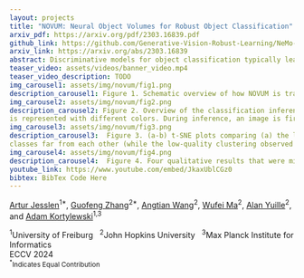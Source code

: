 ```yaml
---
layout: projects
title: "NOVUM: Neural Object Volumes for Robust Object Classification"
arxiv_pdf: https://arxiv.org/pdf/2303.16839.pdf
github_link: https://github.com/Generative-Vision-Robust-Learning/NeMo-Classification
arxiv_link: https://arxiv.org/abs/2303.16839
abstract: Discriminative models for object classification typically learn image-based representations that do not capture the compositional and 3D nature of objects. In this work, we show that explicitly integrating 3D compositional object representations into deep networks for image classification leads to a largely enhanced generalization in out-of-distribution scenarios. In particular, we introduce a novel architecture, referred to as NOVUM, that consists of a feature extractor and a neural object volume for every target object class. Each neural object volume is a composition of 3D Gaussians that emit feature vectors. This compositional object representation allows for a highly robust and fast estimation of the object class by independently matching the features of the 3D Gaussians of each category to features extracted from an input image. Additionally, the object pose can be estimated via inverse rendering of the corresponding neural object volume. To enable the classification of objects, the neural features at each 3D Gaussian are trained discriminatively to be distinct from (i) the features of 3D Gaussians in other categories, (ii) features of other 3D Gaussians of the same object, and (iii) the background features. Our experiments show that NOVUM offers intriguing advantages over standard architectures due to the 3D compositional structure of the object representation, namely (1) An exceptional robustness across a spectrum of real-world and synthetic out-of-distribution shifts and (2) an enhanced human interpretability compared to standard models, all while maintaining real-time inference and a competitive accuracy on in-distribution data. Code and model can be found [here](https://github.com/Generative-Vision-Robust-Learning/NeMo-Classification).
teaser_video: assets/videos/banner_video.mp4
teaser_video_description: TODO
img_carousel1: assets/img/novum/fig1.png
description_carousel1: Figure 1. Schematic overview of how NOVUM is trained. The model consists of a shared backbone (yellow) and one neural object volume for each object class (grey), which are represented as 3D Gaussians on a cuboid shape. During training, the backbone first computes feature maps of the training images. Given the class label and the 3D object pose, the backbone is trained in a contrastive manner using four types of losses. (I) To make features of the same Gaussian similar across instances (green), while at the same time making the features distinct (red) from (II) features of Gaussians from the same object, (III) background features, and (IV) features of Gaussians from other objects
img_carousel2: assets/img/novum/fig2.png
description_carousel2: Figure 2. Overview of the classification inference pipeline. The NOVUM architecture is composed of a backbone Φ and a set of neural object volumes represented as 3D Gaussians on a cuboid shape (green box). The associated feature of each 3D Gaussian
is represented with different colors. During inference, an image is first processed by the backbone into a feature map F . The object class is predicted by independently matching the Gaussian features to the feature map (blue box). We color-code the detected Gaussians to highlight the interpretability of our method. Brightness shows the prediction confidence. Note that the model is only confident with the correct class even though the bus is an out-of-distribution sample. The 3D object pose can also be inferred via inverse rendering of the neural object volume 
img_carousel3: assets/img/novum/fig3.png
description_carousel3:  Figure 3. (a-b) t-SNE plots comparing (a) the learned features C of our approach and (b) the learned vertex features Θ of NeMo. As can be seen, our contrastive loss allows a much clearer distribution of the space while keeping Gaussian features from different
classes far from each other (while the low-quality clustering observed in (b) may likely originates from the ImageNet pretraining). (c-d) t-SNE plots of the mean extracted feature for each car image of the test dataset. We observe a very clear organization of the samples according to the azimuth angle for (c) our approach while this organization is completely absent in (d) other feed-forward baselines (e.g., Resnet50).
img_carousel4: assets/img/novum/fig4.png
description_carousel4:  Figure 4. Four qualitative results that were misclassified by ViT-b-16. We show for each, (left) the input image and (right) the extracted feature map and the predicted 3D pose overlaid. We color coded the features by encoding the color as a function of mu_k of the matched Gaussian C_k (as done in NOCS [42]). Hence, a smooth color gradient shows a high quality matching. In the extracted features, the brightness illustrates the confidence of matching with the Gaussian features.
youtube_link: https://www.youtube.com/embed/JkaxUblCGz0
bibtex: BibTex Code Here
---
```


[Artur Jesslen](https://artur.jesslen.ch)<sup>1\*</sup>, [Guofeng Zhang](https://openreview.net/profile?id=~Guofeng_Zhang4)<sup>2\*</sup>, [Angtian Wang](https://angtianwang.github.io)<sup>2</sup>, [Wufei Ma](https://wufeim.github.io)<sup>2</sup>, [Alan Yuille](https://www.cs.jhu.edu/~ayuille/)<sup>2</sup>, and [Adam Kortylewski](https://gvrl.mpi-inf.mpg.de)<sup>1,3</sup>

<div class="is-size-5 publication-authors">
<span class="author-block">
<sup>1</sup>University of Freiburg &nbsp;
<sup>2</sup>John Hopkins University &nbsp;
<sup>3</sup>Max Planck Institute for Informatics
<br>
ECCV 2024</span>
<span class="eql-cntrb"><small><br><sup>*</sup>Indicates Equal Contribution</small></span>
</div>
